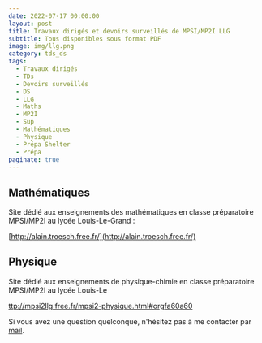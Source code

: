 ```yaml
---
date: 2022-07-17 00:00:00
layout: post
title: Travaux dirigés et devoirs surveillés de MPSI/MP2I LLG
subtitle: Tous disponibles sous format PDF
image: img/llg.png
category: tds_ds
tags:
  - Travaux dirigés
  - TDs
  - Devoirs surveillés
  - DS
  - LLG
  - Maths
  - MP2I
  - Sup
  - Mathématiques
  - Physique
  - Prépa Shelter
  - Prépa
paginate: true
---
```


## Mathématiques

Site dédié aux enseignements des mathématiques en classe préparatoire MPSI/MP2I au lycée Louis-Le-Grand :

[http://alain.troesch.free.fr/](http://alain.troesch.free.fr/) 

## Physique

Site dédié aux enseignements de physique-chimie en classe préparatoire MPSI/MP2I au lycée Louis-Le

[ttp://mpsi2llg.free.fr/mpsi2-physique.html#orgfa60a60](http://mpsi2llg.free.fr/mpsi2-physique.html#orgfa60a60)

Si vous avez une question quelconque, n'hésitez pas à me contacter par [mail](https://www.prepashelter.com/contact/).
